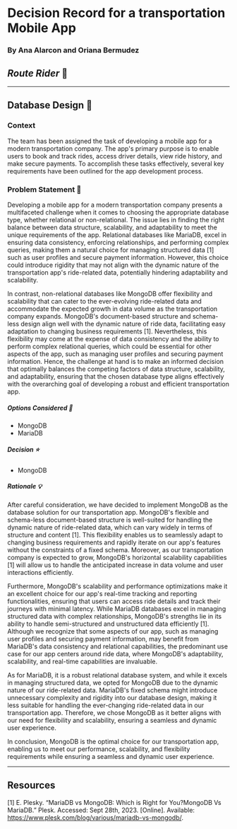 # Decision Record for a transportation Mobile App
### By Ana Alarcon and Oriana Bermudez

## _Route Rider_ 🚛
***
## Database Design 📂

### Context

The team has been assigned the task of developing a mobile app for a modern transportation company. The app's primary purpose is to enable users to book and track rides, access driver details, view ride history, and make secure payments. To accomplish these tasks effectively, several key requirements have been outlined for the app development process.

### Problem Statement 🤔

Developing a mobile app for a modern transportation company presents a multifaceted challenge when it comes to choosing the appropriate database type, whether relational or non-relational. The issue lies in finding the right balance between data structure, scalability, and adaptability to meet the unique requirements of the app. Relational databases like MariaDB, excel in ensuring data consistency, enforcing relationships, and performing complex queries, making them a natural choice for managing structured data [1] such as user profiles and secure payment information. However, this choice could introduce rigidity that may not align with the dynamic nature of the transportation app's ride-related data, potentially hindering adaptability and scalability.

In contrast, non-relational databases like MongoDB offer flexibility and scalability that can cater to the ever-evolving ride-related data and accommodate the expected growth in data volume as the transportation company expands. MongoDB's document-based structure and schema-less design align well with the dynamic nature of ride data, facilitating easy adaptation to changing business requirements [1]. Nevertheless, this flexibility may come at the expense of data consistency and the ability to perform complex relational queries, which could be essential for other aspects of the app, such as managing user profiles and securing payment information. Hence, the challenge at hand is to make an informed decision that optimally balances the competing factors of data structure, scalability, and adaptability, ensuring that the chosen database type aligns effectively with the overarching goal of developing a robust and efficient transportation app.

##### Options Considered 🔁

- MongoDB
- MariaDB

##### Decision ⭐

- MongoDB

##### Rationale 💡

After careful consideration, we have decided to implement MongoDB as the database solution for our transportation app. MongoDB's flexible and schema-less document-based structure is well-suited for handling the dynamic nature of ride-related data, which can vary widely in terms of structure and content [1]. This flexibility enables us to seamlessly adapt to changing business requirements and rapidly iterate on our app's features without the constraints of a fixed schema. Moreover, as our transportation company is expected to grow, MongoDB's horizontal scalability capabilities [1] will allow us to handle the anticipated increase in data volume and user interactions efficiently.

Furthermore, MongoDB's scalability and performance optimizations make it an excellent choice for our app's real-time tracking and reporting functionalities, ensuring that users can access ride details and track their journeys with minimal latency. While MariaDB databases excel in managing structured data with complex relationships, MongoDB's strengths lie in its ability to handle semi-structured and unstructured data efficiently [1]. Although we recognize that some aspects of our app, such as managing user profiles and securing payment information, may benefit from MariaDB's data consistency and relational capabilities, the predominant use case for our app centers around ride data, where MongoDB's adaptability, scalability, and real-time capabilities are invaluable.

As for MariaDB, it is a robust relational database system, and while it excels in managing structured data, we opted for MongoDB due to the dynamic nature of our ride-related data. MariaDB's fixed schema might introduce unnecessary complexity and rigidity into our database design, making it less suitable for handling the ever-changing ride-related data in our transportation app. Therefore, we chose MongoDB as it better aligns with our need for flexibility and scalability, ensuring a seamless and dynamic user experience.

In conclusion, MongoDB is the optimal choice for our transportation app, enabling us to meet our performance, scalability, and flexibility requirements while ensuring a seamless and dynamic user experience.

***

## Resources

[1] E. Plesky. “MariaDB vs MongoDB: Which is Right for You?MongoDB Vs MariaDB.” Plesk. Accessed: Sept 28th, 2023. [Online]. Available: https://www.plesk.com/blog/various/mariadb-vs-mongodb/.
